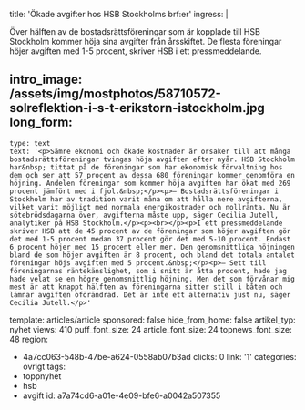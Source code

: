 title: 'Ökade avgifter hos HSB Stockholms brf:er'
ingress: |
  <p>Över hälften av de bostadsrättsföreningar som är kopplade till HSB Stockholm kommer höja sina avgifter från årsskiftet. De flesta föreningar höjer avgiften med 1-5 procent, skriver HSB i ett pressmeddelande.
  </p>
  
intro_image: /assets/img/mostphotos/58710572-solreflektion-i-s-t-erikstorn-istockholm.jpg
long_form:
  -
    type: text
    text: '<p>Sämre ekonomi och ökade kostnader är orsaker till att många bostadsrättsföreningar tvingas höja avgiften efter nyår. HSB Stockholm har&nbsp; tittat på de föreningar som har ekonomisk förvaltning hos dem och ser att 57 procent av dessa 680 föreningar kommer genomföra en höjning. Andelen föreningar som kommer höja avgiften har ökat med 269 procent jämfört med i fjol.&nbsp;</p><p>– Bostadsrättsföreningar i Stockholm har av tradition varit måna om att hålla nere avgifterna, vilket varit möjligt med normala energikostnader och nollränta. Nu är sötebrödsdagarna över, avgifterna måste upp, säger Cecilia Jutell, analytiker på HSB Stockholm.</p><p><br></p><p>I ett pressmeddelande skriver HSB att de 45 procent av de föreningar som höjer avgiften gör det med 1-5 procent medan 37 procent gör det med 5-10 procent. Endast 6 procent höjer med 15 procent eller mer. Den genomsnittliga höjningen bland de som höjer avgiften är 8 procent, och bland det totala antalet föreningar höjs avgiften med 5 procent.&nbsp;</p><p>– Sett till föreningarnas räntekänslighet, som i snitt är åtta procent, hade jag hade velat se en högre genomsnittlig höjning. Men det som förvånar mig mest är att knappt hälften av föreningarna sitter still i båten och lämnar avgiften oförändrad. Det är inte ett alternativ just nu, säger Cecilia Jutell.</p>'
template: articles/article
sponsored: false
hide_from_home: false
artikel_typ: nyhet
views: 410
puff_font_size: 24
article_font_size: 24
topnews_font_size: 48
region:
  - 4a7cc063-548b-47be-a624-0558ab07b3ad
clicks: 0
link: '1'
categories: ovrigt
tags:
  - toppnyhet
  - hsb
  - avgift
id: a7a74cd6-a01e-4e09-bfe6-a0042a507355

